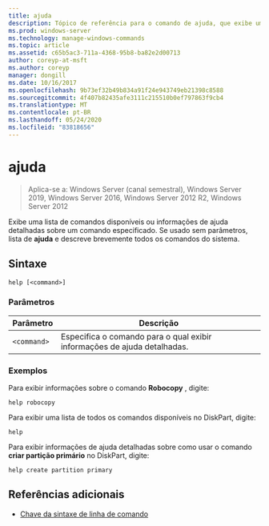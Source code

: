 ```yaml
---
title: ajuda
description: Tópico de referência para o comando de ajuda, que exibe uma lista dos comandos disponíveis ou informações de ajuda detalhadas sobre um comando especificado.
ms.prod: windows-server
ms.technology: manage-windows-commands
ms.topic: article
ms.assetid: c65b5ac3-711a-4368-95b8-ba82e2d00713
author: coreyp-at-msft
ms.author: coreyp
manager: dongill
ms.date: 10/16/2017
ms.openlocfilehash: 9b73ef32b49b834a91f24e943749eb21398c8588
ms.sourcegitcommit: 4f407b82435afe3111c215510b0ef797863f9cb4
ms.translationtype: MT
ms.contentlocale: pt-BR
ms.lasthandoff: 05/24/2020
ms.locfileid: "83818656"
---
```

# <a name="help"></a>ajuda

> Aplica-se a: Windows Server (canal semestral), Windows Server 2019, Windows Server 2016, Windows Server 2012 R2, Windows Server 2012

Exibe uma lista de comandos disponíveis ou informações de ajuda detalhadas sobre um comando especificado. Se usado sem parâmetros, lista de **ajuda** e descreve brevemente todos os comandos do sistema.

## <a name="syntax"></a>Sintaxe

```
help [<command>]
```

### <a name="parameters"></a>Parâmetros

| Parâmetro | Descrição |
| --------- | ----------- |
| `<command>` | Especifica o comando para o qual exibir informações de ajuda detalhadas. |

### <a name="examples"></a>Exemplos

Para exibir informações sobre o comando **Robocopy** , digite:

```
help robocopy
```

Para exibir uma lista de todos os comandos disponíveis no DiskPart, digite:

```
help
```

Para exibir informações de ajuda detalhadas sobre como usar o comando **criar partição primário** no DiskPart, digite:

```
help create partition primary
```

## <a name="additional-references"></a>Referências adicionais

- [Chave da sintaxe de linha de comando](command-line-syntax-key.md)
